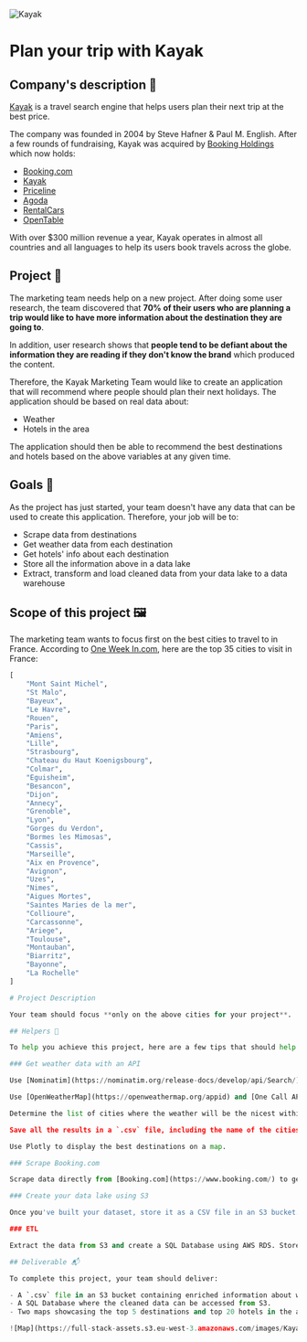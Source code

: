 ![Kayak](https://seekvectorlogo.com/wp-content/uploads/2018/01/kayak-vector-logo.png)

# Plan your trip with Kayak

## Company's description 📇

[Kayak](https://www.kayak.com) is a travel search engine that helps users plan their next trip at the best price.

The company was founded in 2004 by Steve Hafner & Paul M. English. After a few rounds of fundraising, Kayak was acquired by [Booking Holdings](https://www.bookingholdings.com/) which now holds:

* [Booking.com](https://booking.com)
* [Kayak](https://kayak.com)
* [Priceline](https://www.priceline.com/)
* [Agoda](https://www.agoda.com/)
* [RentalCars](https://Rentalcars.com/)
* [OpenTable](https://www.opentable.com/)

With over $300 million revenue a year, Kayak operates in almost all countries and all languages to help its users book travels across the globe.

## Project 🚧

The marketing team needs help on a new project. After doing some user research, the team discovered that **70% of their users who are planning a trip would like to have more information about the destination they are going to**.

In addition, user research shows that **people tend to be defiant about the information they are reading if they don't know the brand** which produced the content.

Therefore, the Kayak Marketing Team would like to create an application that will recommend where people should plan their next holidays. The application should be based on real data about:

* Weather
* Hotels in the area

The application should then be able to recommend the best destinations and hotels based on the above variables at any given time.

## Goals 🎯

As the project has just started, your team doesn't have any data that can be used to create this application. Therefore, your job will be to:

* Scrape data from destinations
* Get weather data from each destination
* Get hotels' info about each destination
* Store all the information above in a data lake
* Extract, transform and load cleaned data from your data lake to a data warehouse

## Scope of this project 🖼️

The marketing team wants to focus first on the best cities to travel to in France. According to [One Week In.com](https://one-week-in.com/35-cities-to-visit-in-france/), here are the top 35 cities to visit in France:

```python
[
    "Mont Saint Michel",
    "St Malo",
    "Bayeux",
    "Le Havre",
    "Rouen",
    "Paris",
    "Amiens",
    "Lille",
    "Strasbourg",
    "Chateau du Haut Koenigsbourg",
    "Colmar",
    "Eguisheim",
    "Besancon",
    "Dijon",
    "Annecy",
    "Grenoble",
    "Lyon",
    "Gorges du Verdon",
    "Bormes les Mimosas",
    "Cassis",
    "Marseille",
    "Aix en Provence",
    "Avignon",
    "Uzes",
    "Nimes",
    "Aigues Mortes",
    "Saintes Maries de la mer",
    "Collioure",
    "Carcassonne",
    "Ariege",
    "Toulouse",
    "Montauban",
    "Biarritz",
    "Bayonne",
    "La Rochelle"
]

# Project Description

Your team should focus **only on the above cities for your project**.

## Helpers 🦮

To help you achieve this project, here are a few tips that should help you.

### Get weather data with an API

Use [Nominatim](https://nominatim.org/release-docs/develop/api/Search/) to get the GPS coordinates of all the cities (no subscription required).

Use [OpenWeatherMap](https://openweathermap.org/appid) and [One Call API](https://openweathermap.org/api/one-call-api) to get weather information for the 35 cities and put it in a DataFrame.

Determine the list of cities where the weather will be the nicest within the next 7 days. For example, you can use the values of `daily.pop` and `daily.rain` to compute the expected volume of rain within the next 7 days. But it's only an example, and you can have different opinions on what a nice weather would be like. Maybe the most important criterion for you is the temperature or humidity, so feel free to change the rules!

Save all the results in a `.csv` file, including the name of the cities and a unique identifier for each city.

Use Plotly to display the best destinations on a map.

### Scrape Booking.com

Scrape data directly from [Booking.com](https://www.booking.com/) to get hotel information such as name, URL, coordinates, user scores, and hotel descriptions.

### Create your data lake using S3

Once you've built your dataset, store it as a CSV file in an S3 bucket.

### ETL

Extract the data from S3 and create a SQL Database using AWS RDS. Store the data in the database for further analysis.

## Deliverable 📬

To complete this project, your team should deliver:

- A `.csv` file in an S3 bucket containing enriched information about weather and hotels for each French city.
- A SQL Database where the cleaned data can be accessed from S3.
- Two maps showcasing the top 5 destinations and top 20 hotels in the area. You can use Plotly or any other library to create the maps.

![Map](https://full-stack-assets.s3.eu-west-3.amazonaws.com/images/Kayak_best_destination_project.png)
